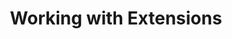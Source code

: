 ---
layout: default
title: Working with Extensions
nav_order: 3
description: ""
has_children: true
permalink: api/working-with-extensions
---